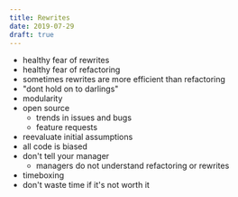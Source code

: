 ```yaml
---
title: Rewrites
date: 2019-07-29
draft: true
---
```


- healthy fear of rewrites
- healthy fear of refactoring
- sometimes rewrites are more efficient than refactoring
- "dont hold on to darlings"
- modularity
- open source
  - trends in issues and bugs
  - feature requests
- reevaluate initial assumptions
- all code is biased
- don't tell your manager
  - managers do not understand refactoring or rewrites
- timeboxing
- don't waste time if it's not worth it
